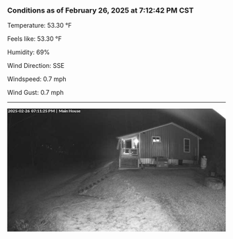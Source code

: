 ### Conditions as of February 26, 2025 at 7:12:42 PM CST 

Temperature: 53.30 &deg;F

Feels like: 53.30 &deg;F

Humidity: 69%

Wind Direction: SSE

Windspeed: 0.7 mph

Wind Gust: 0.7 mph

---

<img src="./images/latest.jpeg"/>

